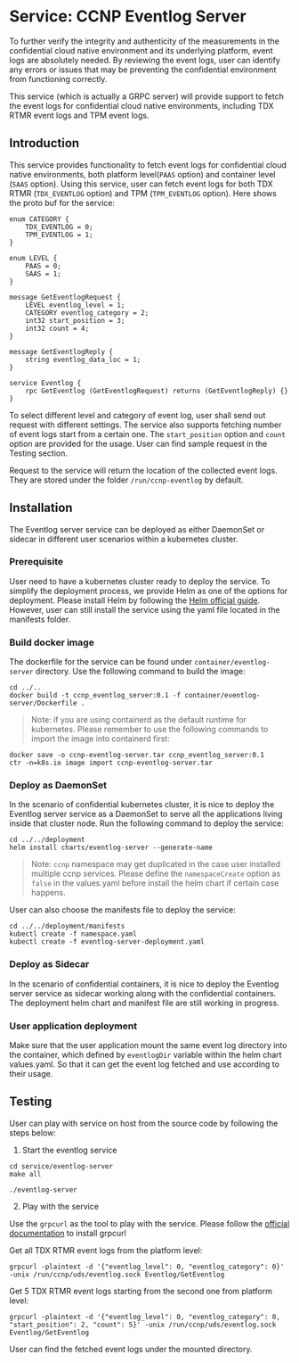 # Service: CCNP Eventlog Server

To further verify the integrity and authenticity of the measurements in the confidential cloud native environment and its underlying platform, event logs are absolutely needed.
By reviewing the event logs, user can identify any errors or issues that may be preventing the confidential environment from functioning correctly.

This service (which is actually a GRPC server) will provide support to fetch the event logs for confidential cloud native environments, including TDX RTMR event logs and TPM event logs.



## Introduction

This service provides functionality to fetch event logs for confidential cloud native environments, both platform level(`PAAS` option) and container level (`SAAS` option). Using this service, user can fetch event logs for both TDX RTMR (`TDX_EVENTLOG` option) and TPM (`TPM_EVENTLOG` option).
Here shows the proto buf for the service:

```
enum CATEGORY {
    TDX_EVENTLOG = 0;
    TPM_EVENTLOG = 1;
}

enum LEVEL {
    PAAS = 0;
    SAAS = 1;
}

message GetEventlogRequest {
    LEVEL eventlog_level = 1;
    CATEGORY eventlog_category = 2;
    int32 start_position = 3;
    int32 count = 4;
}

message GetEventlogReply {
    string eventlog_data_loc = 1;
}

service Eventlog {
    rpc GetEventlog (GetEventlogRequest) returns (GetEventlogReply) {}
}
```

To select different level and category of event log, user shall send out request with different settings.
The service also supports fetching number of event logs start from a certain one. The `start_position` option and `count` option are provided for the usage.
User can find sample request in the Testing section.

Request to the service will return the location of the collected event logs. They are stored under the folder `/run/ccnp-eventlog` by default.



## Installation

The Eventlog server service can be deployed as either DaemonSet or sidecar in different user scenarios within a kubernetes cluster.


### Prerequisite

User need to have a kubernetes cluster ready to deploy the service. To simplify the deployment process, we provide Helm as one of the options for deployment. Please install Helm by following the [Helm official guide](https://helm.sh/docs/intro/install/). However, user can still install the service using the yaml file located in the manifests folder.

### Build docker image

The dockerfile for the service can be found under `container/eventlog-server` directory. Use the following command to build the image:

```
cd ../..
docker build -t ccnp_eventlog_server:0.1 -f container/eventlog-server/Dockerfile .
```
> Note: if you are using containerd as the default runtime for kubernetes. Please remember to use the following commands to import the image into containerd first:
```
docker save -o ccnp-eventlog-server.tar ccnp_eventlog_server:0.1
ctr -n=k8s.io image import ccnp-eventlog-server.tar
```

### Deploy as DaemonSet

In the scenario of confidential kubernetes cluster, it is nice to deploy the Eventlog server service as a DaemonSet to serve all the applications living inside that cluster node.
Run the following command to deploy the service:

```
cd ../../deployment
helm install charts/eventlog-server --generate-name
```
> Note: `ccnp` namespace may get duplicated in the case user installed multiple ccnp services. Please define the `namespaceCreate` option as `false` in the values.yaml before install the helm chart if certain case happens.

User can also choose the manifests file to deploy the service:
```
cd ../../deployment/manifests
kubectl create -f namespace.yaml
kubectl create -f eventlog-server-deployment.yaml
```

### Deploy as Sidecar

In the scenario of confidential containers, it is nice to deploy the Eventlog server service as sidecar working along with the confidential containers.
The deployment helm chart and manifest file are still working in progress.

### User application deployment

Make sure that the user application mount the same event log directory into the container, which defined by `eventlogDir` variable within the helm chart values.yaml.
So that it can get the event log fetched and use according to their usage.



## Testing

User can play with service on host from the source code by following the steps below:

1. Start the eventlog service

```
cd service/eventlog-server
make all

./eventlog-server
```

2. Play with the service

Use the `grpcurl` as the tool to play with the service. Please follow the [official documentation](https://github.com/fullstorydev/grpcurl) to install grpcurl

Get all TDX RTMR event logs from the platform level:
```
grpcurl -plaintext -d '{"eventlog_level": 0, "eventlog_category": 0}' -unix /run/ccnp/uds/eventlog.sock Eventlog/GetEventlog
```

Get 5 TDX RTMR event logs starting from the second one from platform level:
```
grpcurl -plaintext -d '{"eventlog_level": 0, "eventlog_category": 0, "start_position": 2, "count": 5}' -unix /run/ccnp/uds/eventlog.sock Eventlog/GetEventlog
```

User can find the fetched event logs under the mounted directory.

